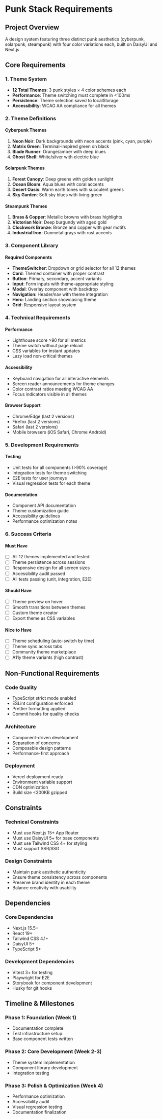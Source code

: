 # Punk Stack Requirements

## Project Overview
A design system featuring three distinct punk aesthetics (cyberpunk, solarpunk, steampunk) with four color variations each, built on DaisyUI and Next.js.

## Core Requirements

### 1. Theme System
- **12 Total Themes**: 3 punk styles × 4 color schemes each
- **Performance**: Theme switching must complete in <100ms
- **Persistence**: Theme selection saved to localStorage
- **Accessibility**: WCAG AA compliance for all themes

### 2. Theme Definitions

#### Cyberpunk Themes
1. **Neon Noir**: Dark backgrounds with neon accents (pink, cyan, purple)
2. **Matrix Green**: Terminal-inspired green on black
3. **Blade Runner**: Orange/amber with deep blues
4. **Ghost Shell**: White/silver with electric blue

#### Solarpunk Themes
1. **Forest Canopy**: Deep greens with golden sunlight
2. **Ocean Bloom**: Aqua blues with coral accents
3. **Desert Oasis**: Warm earth tones with succulent greens
4. **Sky Garden**: Soft sky blues with living green

#### Steampunk Themes
1. **Brass & Copper**: Metallic browns with brass highlights
2. **Victorian Noir**: Deep burgundy with aged gold
3. **Clockwork Bronze**: Bronze and copper with gear motifs
4. **Industrial Iron**: Gunmetal grays with rust accents

### 3. Component Library

#### Required Components
- **ThemeSwitcher**: Dropdown or grid selector for all 12 themes
- **Card**: Themed container with proper contrast
- **Button**: Primary, secondary, accent variants
- **Input**: Form inputs with theme-appropriate styling
- **Modal**: Overlay component with backdrop
- **Navigation**: Header/nav with theme integration
- **Hero**: Landing section showcasing theme
- **Grid**: Responsive layout system

### 4. Technical Requirements

#### Performance
- Lighthouse score >90 for all metrics
- Theme switch without page reload
- CSS variables for instant updates
- Lazy load non-critical themes

#### Accessibility
- Keyboard navigation for all interactive elements
- Screen reader announcements for theme changes
- Color contrast ratios meeting WCAG AA
- Focus indicators visible in all themes

#### Browser Support
- Chrome/Edge (last 2 versions)
- Firefox (last 2 versions)
- Safari (last 2 versions)
- Mobile browsers (iOS Safari, Chrome Android)

### 5. Development Requirements

#### Testing
- Unit tests for all components (>90% coverage)
- Integration tests for theme switching
- E2E tests for user journeys
- Visual regression tests for each theme

#### Documentation
- Component API documentation
- Theme customization guide
- Accessibility guidelines
- Performance optimization notes

### 6. Success Criteria

#### Must Have
- [ ] All 12 themes implemented and tested
- [ ] Theme persistence across sessions
- [ ] Responsive design for all screen sizes
- [ ] Accessibility audit passed
- [ ] All tests passing (unit, integration, E2E)

#### Should Have
- [ ] Theme preview on hover
- [ ] Smooth transitions between themes
- [ ] Custom theme creator
- [ ] Export theme as CSS variables

#### Nice to Have
- [ ] Theme scheduling (auto-switch by time)
- [ ] Theme sync across tabs
- [ ] Community theme marketplace
- [ ] A11y theme variants (high contrast)

## Non-Functional Requirements

### Code Quality
- TypeScript strict mode enabled
- ESLint configuration enforced
- Prettier formatting applied
- Commit hooks for quality checks

### Architecture
- Component-driven development
- Separation of concerns
- Composable design patterns
- Performance-first approach

### Deployment
- Vercel deployment ready
- Environment variable support
- CDN optimization
- Build size <200KB gzipped

## Constraints

### Technical Constraints
- Must use Next.js 15+ App Router
- Must use DaisyUI 5+ for base components
- Must use Tailwind CSS 4+ for styling
- Must support SSR/SSG

### Design Constraints
- Maintain punk aesthetic authenticity
- Ensure theme consistency across components
- Preserve brand identity in each theme
- Balance creativity with usability

## Dependencies

### Core Dependencies
- Next.js 15.5+
- React 19+
- Tailwind CSS 4.1+
- DaisyUI 5+
- TypeScript 5+

### Development Dependencies
- Vitest 3+ for testing
- Playwright for E2E
- Storybook for component development
- Husky for git hooks

## Timeline & Milestones

### Phase 1: Foundation (Week 1)
- Documentation complete
- Test infrastructure setup
- Base component tests written

### Phase 2: Core Development (Week 2-3)
- Theme system implementation
- Component library development
- Integration testing

### Phase 3: Polish & Optimization (Week 4)
- Performance optimization
- Accessibility audit
- Visual regression testing
- Documentation finalization